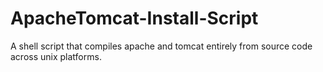 ApacheTomcat-Install-Script
===========================

A shell script that compiles apache and tomcat entirely from source code across unix platforms.